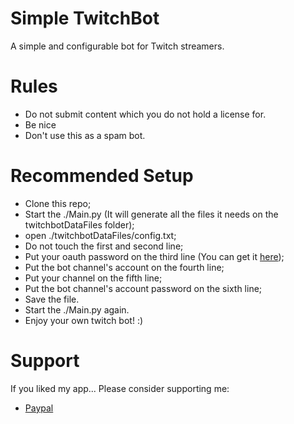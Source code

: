 # Simple TwitchBot
A simple and configurable bot for Twitch streamers.

# Rules
* Do not submit content which you do not hold a license for.
* Be nice
* Don't use this as a spam bot.

# Recommended Setup
* Clone this repo;
* Start the ./Main.py (It will generate all the files it needs on the twitchbotDataFiles folder);
* open ./twitchbotDataFiles/config.txt;
* Do not touch the first and second line;
* Put your oauth password on the third line (You can get it [here](https://twitchapps.com/tmi/));
* Put the bot channel's account on the fourth line;
* Put your channel on the fifth line;
* Put the bot channel's account password on the sixth line;
* Save the file.
* Start the ./Main.py again.
* Enjoy your own twitch bot! :)

# Support
If you liked my app...
Please consider supporting me:
* [Paypal](https://streamelements.com/christopherldo/tip)
